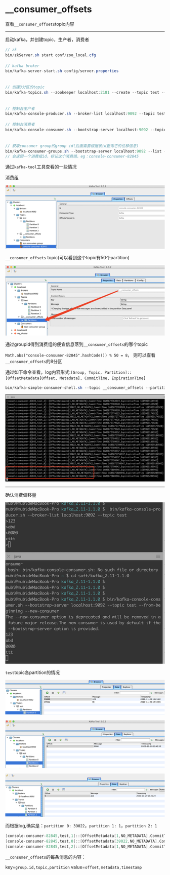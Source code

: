 # __consumer_offsets

查看`__consumer_offsets`topic内容

---

启动kafka，并创建topic，生产者，消费者

```java
// zk
bin/zkServer.sh start conf/zoo_local.cfg

// kafka broker
bin/kafka-server-start.sh config/server.properties


// 创建3分区的topic
bin/kafka-topics.sh --zookeeper localhost:2181 --create --topic test --replication-factor 1 --partitions 3


// 控制台生产者
bin/kafka-console-producer.sh --broker-list localhost:9092 --topic test

// 控制台消费者
bin/kafka-console-consumer.sh --bootstrap-server localhost:9092 --topic test --from-beginning --new-consumer


// 获取consumer group的group id(后面需要根据该id查询它的位移信息)
bin/kafka-consumer-groups.sh --bootstrap-server localhost:9092 --list --new-consumer
// 会返回一个消费组id，标记这个消费组，eg：console-consumer-82845
```

通过`kafka-tool`工具查看的一些情况

消费组

![](../imgs/consumer_offset.png)

`__consumer_offsets` topic(可以看到这个topic有50个partition)

![](../imgs/consumer_offset2.png)

通过groupid得到消费组的便宜信息落到`__consumer_offsets`的哪个topic

`Math.abs("console-consumer-82845".hashCode()) % 50 = 8`， 则可以查看`__consumer_offsets`的8分区

通过如下命令查看，log内容形式:`[Group, Topic, Partition]::[OffsetMetadata[Offset, Metadata], CommitTime, ExpirationTime]`

```java
bin/kafka-simple-consumer-shell.sh --topic __consumer_offsets --partition 8 --broker-list localhost:9092 --formatter "kafka.coordinator.group.GroupMetadataManager\$OffsetsMessageFormatter"
```

![](../imgs/consumer_offset3.png)

---

确认消费偏移量

![](../imgs/consumer_offset4.png)

`test`topic各partition的情况

![](../imgs/consumer_offset5.png)

![](../imgs/consumer_offset6.png)

![](../imgs/consumer_offset7.png)

而根据log,确实是：`partition 0: 39022`，`partition 1: 1`，`partition 2: 1`

```java
[console-consumer-82845,test,1]::[OffsetMetadata[1,NO_METADATA],CommitTime 1605872704862,ExpirationTime 1605959104862]
[console-consumer-82845,test,0]::[OffsetMetadata[39022,NO_METADATA],CommitTime 1605872704862,ExpirationTime 1605959104862]
[console-consumer-82845,test,2]::[OffsetMetadata[1,NO_METADATA],CommitTime 1605872704862,ExpirationTime 1605959104862]
```

`__consumer_offsets`的每条消息的内容：

key=`group.id,topic,partition`
value=`offset,metadata,timestamp`
